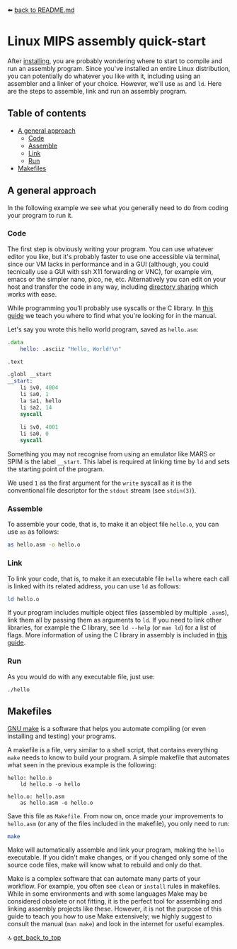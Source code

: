 :arrow_left: [back to README.md](README.md)

# Linux MIPS assembly quick-start
After [installing](install.md), you are probably wondering where to start to compile and run an assembly program. Since you've installed an entire Linux distribution, you can potentially do whatever you like with it, including using an assembler and a linker of your choice. However, we'll use `as` and `ld`. Here are the steps to assemble, link and run an assembly program.



## Table of contents
- [A general approach](#A-general-approach)
	- [Code](#Code)
	- [Assemble](#Assemble)
	- [Link](#Link)
	- [Run](#Run)
- [Makefiles](#Makefiles)



## A general approach
In the following example we see what you generally need to do from coding your program to run it.


### Code
The first step is obviously writing your program. You can use whatever editor you like, but it's probably faster to use one accessible via terminal, since our VM lacks in performance and in a GUI (although, you could tecnically use a GUI with ssh X11 forwarding or VNC), for example vim, emacs or the simpler nano, pico, ne, etc. Alternatively you can edit on your host and transfer the code in any way, including [directory sharing](install.md#Create-a-shared-directory) which works with ease.

While programming you'll probably use syscalls or the C library. In [this guide](manual.md) we teach you where to find what you're looking for in the manual.

Let's say you wrote this hello world program, saved as `hello.asm`:
```asm
.data
	hello: .asciiz "Hello, World!\n"

.text

.globl __start
__start:
	li $v0, 4004
	li $a0, 1
	la $a1, hello
	li $a2, 14
	syscall
	
	li $v0, 4001
	li $a0, 0
	syscall
```

Something you may not recognise from using an emulator like MARS or SPIM is the label `__start`. This label is required at linking time by `ld` and sets the starting point of the program.

We used `1` as the first argument for the `write` syscall as it is the conventional file descriptor for the `stdout` stream (see `stdin(3)`).


### Assemble
To assemble your code, that is, to make it an object file `hello.o`, you can use `as` as follows:
```sh
as hello.asm -o hello.o
```


### Link
To link your code, that is, to make it an executable file `hello` where each call is linked with its related address, you can use `ld` as follows:
```sh
ld hello.o
```

If your program includes multiple object files (assembled by multiple `.asm`s), link them all by passing them as arguments to `ld`. If you need to link other libraries, for example the C library, see `ld --help` (or `man ld`) for a list of flags. More information of using the C library in assembly is included in [this guide](clib.md).


### Run
As you would do with any executable file, just use:
```
./hello
```


## Makefiles
[GNU make](https://www.gnu.org/software/make/manual/make.html#Introduction) is a software that helps you automate compiling (or even installing and testing) your programs.

A makefile is a file, very similar to a shell script, that contains everything `make` needs to know to build your program. A simple makefile that automates what seen in the previous example is the following:
```make
hello: hello.o
	ld hello.o -o hello

hello.o: hello.asm
	as hello.asm -o hello.o
```

Save this file as `Makefile`. From now on, once made your improvements to `hello.asm` (or any of the files included in the makefile), you only need to run:
```sh
make
```

Make will automatically assemble and link your program, making the `hello` executable. If you didn't make changes, or if you changed only some of the source code files, make will know what to rebuild and only do that.

Make is a complex software that can automate many parts of your workflow. For example, you often see `clean` or `install` rules in makefiles. While in some environments and with some languages Make may be considered obsolete or not fitting, it is the perfect tool for assembling and linking assembly projects like these. However, it is not the purpose of this guide to teach you how to use Make extensively; we highly suggest to consult the manual (`man make`) and look in the internet for useful examples.


:top: [get_back_to_top](#Linux-MIPS-assembly-quick-start)
